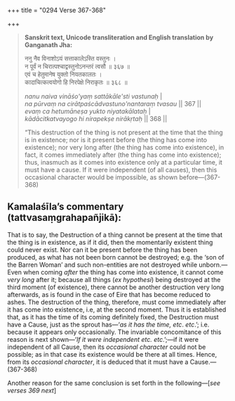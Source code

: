 +++
title = "0294 Verse 367-368"

+++
> **Sanskrit text, Unicode transliteration and English translation by Ganganath Jha:** 
>
> ननु नैव विनाशोऽयं सत्ताकालेऽस्ति वस्तुनः ।  
> न पूर्वं न चिरात्पश्चाद्वस्तुनोऽनन्तरं त्वसौ ॥ ३६७ ॥  
> एवं च हेतुमानेष युक्तो नियतकालतः ।  
> कादाचित्कत्वयोगो हि निरपेक्षे निराकृतः ॥ ३६८ ॥ 
>
> *nanu naiva vināśo'yaṃ sattākāle'sti vastunaḥ* \|  
> *na pūrvaṃ na cirātpaścādvastuno'nantaraṃ tvasau* \|\| 367 \|\|  
> *evaṃ ca hetumāneṣa yukto niyatakālataḥ* \|  
> *kādācitkatvayogo hi nirapekṣe nirākṛtaḥ* \|\| 368 \|\| 
>
> “This destruction of the thing is not present at the time that the thing is in existence; nor is it present before (the thing has come into existence); nor very long after (the thing has come into existence), in fact, it comes immediately after (the thing has come into existence); thus, inasmuch as it comes into existence only at a particular time, it must have a cause. If it were independent (of all causes), then this occasional character would be impossible, as shown before—(367-368)



## Kamalaśīla’s commentary (tattvasaṃgrahapañjikā):

That is to say, the Destruction of a thing cannot be present at the time that the thing is in existence, as if it did, then the momentarily existent thing could never exist. Nor can it be present before the thing has been produced, as what has not been born cannot be destroyed; e.g. the ‘son of the Barren Woman’ and such non-entities are not destroyed while unborn.—Even when coming *after* the thing has come into existence, it cannot come *very long* after it; because all things (*ex hypothesi*) being destroyed at the third moment (of existence), there cannot be another destruction very long afterwards, as is found in the case of Eire that has become reduced to ashes. The destruction of the thing, therefore, must come immediately after it has come into existence, i.e, at the second moment. Thus it is established that, as it has the time of its coming definitely fixed, the Destruction must have a Cause, just as the sprout has—‘*as it has the time, etc*. *etc*.’; i.e. because it appears only occasionally. The invariable concomitance of this reason is next shown—‘*If it were independent etc. etc*.’;—if it were independent of all Cause, then its *occasional character* could not be possible; as in that case its existence would be there at all times. Hence, from its *occasional character*, it is deduced that it must have a Cause.—(367-368)

Another reason for the same conclusion is set forth in the following—[*see verses 369 next*]


